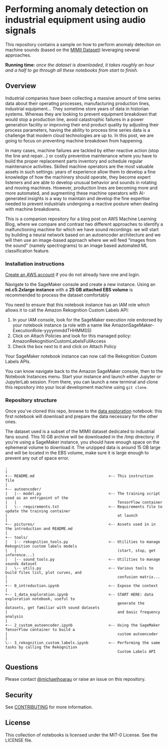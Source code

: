 # Performing anomaly detection on industrial equipment using audio signals

This repository contains a sample on how to perform anomaly detection on machine sounds (based on the [MIMII Dataset](https://zenodo.org/record/3384388)) leveraging several approaches.

**Running time:** *once the dataset is downloaded, it takes roughly an hour and a half to go through all these notebooks from start to finish.*

## Overview
Industrial companies have been collecting a massive amount of time series data about their operating processes, manufacturing production lines, industrial equipment... They sometime store years of data in historian systems. Whereas they are looking to prevent equipment breakdown that would stop a production line, avoid catastrophic failures in a power generation facility or improving their end product quality by adjusting their process parameters, having the ability to process time series data is a challenge that modern cloud technologies are up to. In this post, we are going to focus on preventing machine breakdown from happening.

In many cases, machine failures are tackled by either reactive action (stop the line and repair...) or costly preventive maintenance where you have to build the proper replacement parts inventory and schedule regular maintenance activities. Skilled machine operators are the most valuable assets in such settings: years of experience allow them to develop a fine knowledge of how the machinery should operate, they become expert listeners and are able to develop unusual behavior and sounds in rotating and moving machines. However, production lines are becoming more and more automated, and augmenting these machine operators with AI-generated insights is a way to maintain and develop the fine expertise needed to prevent industrials undergoing a reactive posture when dealing with machine breakdowns.

This is a companion repository for a blog post on AWS Machine Learning Blog, where we compare and contrast two different approaches to identify a malfunctioning machine for which we have sound recordings: we will start by building a neural network based on an autoencoder architecture and we will then use an image-based approach where we will feed “images from the sound” (namely spectrograms) to an image based automated ML classification feature.

### Installation instructions
[Create an AWS account](https://portal.aws.amazon.com/gp/aws/developer/registration/index.html) if you do not already have one and login.

Navigate to the SageMaker console and create a new instance. Using an **ml.c5.2xlarge instance** with a **25 GB attached EBS volume** is recommended to process the dataset comfortably

You need to ensure that this notebook instance has an IAM role which allows it to call the Amazon Rekognition Custom Labels API:
1. In your IAM console, look for the SageMaker execution role endorsed by your notebook instance (a role with a name like AmazonSageMaker-ExecutionRole-yyyymmddTHHMMSS)
2. Click on Attach Policies and look for this managed policy: AmazonRekognitionCustomLabelsFullAccess
3. Check the box next to it and click on Attach Policy

Your SageMaker notebook instance can now call the Rekognition Custom Labels APIs.

You can know navigate back to the Amazon SageMaker console, then to the Notebook Instances menu. Start your instance and launch either Jupyter or JupyterLab session. From there, you can launch a new terminal and clone this repository into your local development machine using `git clone`.

### Repository structure
Once you've cloned this repo, browse to the [data exploration](1_data_exploration.ipynb) notebook: this first notebook will download and prepare the data necessary for the other ones.

The dataset used is a subset of the MIMII dataset dedicated to industrial fans sound. This 10 GB archive will be downloaded in the /tmp directory: if you're using a SageMaker instance, you should have enough space on the ephemeral volume to download it. The unzipped data is around 15 GB large and will be located in the EBS volume, make sure it is large enough to prevent any out of space error.

```
.
|
+-- README.md                                 <-- This instruction file
|
+-- autoencoder/
|   |-- model.py                              <-- The training script used as an entrypoint of the 
|   |                                             TensorFlow container
|   \-- requirements.txt                      <-- Requirements file to update the training container 
|                                                 at launch
|
+-- pictures/                                 <-- Assets used in in the introduction and README.md
|
+-- tools/
|   |-- rekognition_tools.py                  <-- Utilities to manage Rekognition custom labels models
|   |                                             (start, stop, get inference...)
|   |-- sound_tools.py                        <-- Utilities to manage sounds dataset
|   \-- utils.py                              <-- Various tools to build files list, plot curves, and 
|                                                 confusion matrix... 
|
+-- 0_introduction.ipynb                      <-- Expose the context
|
+-- 1_data_exploration.ipynb                  <-- START HERE: data exploration notebook, useful to 
|                                                 generate the datasets, get familiar with sound datasets
|                                                 and basic frequency analysis
|
+-- 2_custom_autoencoder.ipynb                <-- Using the SageMaker TensorFlow container to build a 
|                                                 custom autoencoder
|
\-- 3_rekognition_custom_labels.ipynb         <-- Performing the same tasks by calling the Rekognition 
                                                  Custom Labels API
```

## Questions

Please contact [@michaelhoarau](https://twitter.com/michaelhoarau) or raise an issue on this repository.

## Security

See [CONTRIBUTING](CONTRIBUTING.md#security-issue-notifications) for more information.

## License
This collection of notebooks is licensed under the MIT-0 License. See the LICENSE file.
